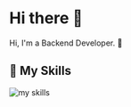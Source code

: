 # Hi there 👋
Hi, I'm a Backend Developer. 🤝

<!--## 🌱 My Learning Journey on roadmap.sh!

[![roadmap.sh](https://roadmap.sh/card/tall/673559d7e86e9ff4d2a3a079?variant=dark&roadmaps=full-stack%2Cbackend%2Cspring-boot)](https://roadmap.sh)-->

## 🌱 My Skills
<img alt="my skills" src="https://skillicons.dev/icons?theme=light&perline=8&i=java,spring,idea,eclipse,gradle,maven,jenkins,aws,docker,mysql,postgres,jquery,astro,sass,tailwind,vite" />
<!--
- 👯 I’m looking to collaborate on ...
- 🤔 I’m looking for help with ...
- 💬 Ask me about ...
- 📫 How to reach me: ...
- 😄 Pronouns: ...
- ⚡ Fun fact: ...
-->
